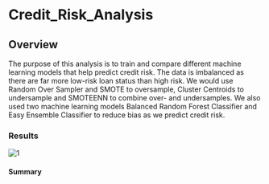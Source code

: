 # Credit_Risk_Analysis

## Overview
The purpose of this analysis is to train and compare different machine learning models that help predict credit risk. The data is imbalanced as there are far more low-risk loan status than high risk. We would use Random Over Sampler and SMOTE to oversample, Cluster Centroids to undersample and SMOTEENN to combine over- and undersamples. We also used two machine learning models Balanced Random Forest Classifier and Easy Ensemble Classifier to reduce bias as we predict credit risk.  

### Results

![1](https://user-images.githubusercontent.com/92958091/156004426-a4f65d9f-7829-4b30-a750-edb27e0ee167.png)







#### Summary
